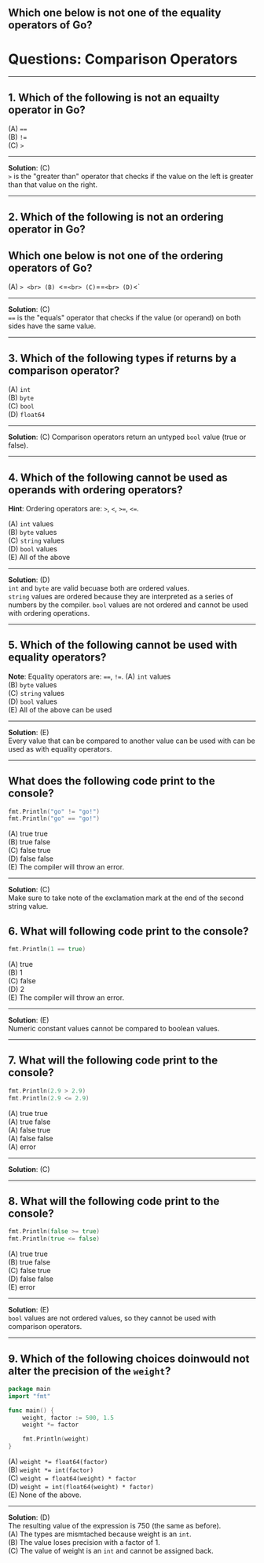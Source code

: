## Which one below is not one of the equality operators of Go? ##

# Questions: Comparison Operators
---
## 1. Which of the following is not an equailty operator in Go? ##
(A) `==` <br>
(B) `!=` <br>
(C) `>` <br>

---
**Solution**: (C) <br>
`>` is the "greater than" operator that checks if the value on the left is greater than that value on the right.

---
## 2. Which of the following is not an ordering operator in Go? ##

## Which one below is not one of the ordering operators of Go?
(A) `> <br>
(B) `<=` <br>
(C) `==` <br>
(D) `<` <br>

---
**Solution**: (C) <br>
`==` is the "equals" operator that checks if the value (or operand) on both sides have the same value.

---
## 3. Which of the following types if returns by a comparison operator? ##
(A) `int` <br>
(B) `byte` <br>
(C) `bool` <br>
(D) `float64` <br>

---
**Solution**: (C)
Comparison operators return an untyped `bool` value (true or false).

---
## 4. Which of the following cannot be used as operands with ordering operators? ##
**Hint**: Ordering operators are: `>`, `<`, `>=`, `<=`.

(A) `int` values <br>
(B) `byte` values <br>
(C) `string` values <br>
(D) `bool` values <br>
(E) All of the above

---
**Solution**: (D) <br>
`int` and `byte` are valid becuase both are ordered values. <br>
`string` values are ordered because they are interpreted as a series of numbers by the compiler.
`bool` values are not ordered and cannot be used with ordering operations.

---
## 5. Which of the following cannot be used with equality operators? ##
**Note**: Equality operators are: `==`, `!=`.
(A) `int` values <br>
(B) `byte` values <br>
(C) `string` values <br>
(D) `bool` values <br>
(E) All of the above can be used <br>

---
**Solution**: (E) <br>
Every value that can be compared to another value can be used with can be used as with equality operators.

---
## What does the following code print to the console? ##
```go
fmt.Println("go" != "go!")
fmt.Println("go" == "go!")
```
(A) true true <br>
(B) true false <br>
(C) false true <br>
(D) false false <br>
(E) The compiler will throw an error.

---
**Solution**: (C) <br>
Make sure to take note of the exclamation mark at the end of the second string value.

## 6. What will following code print to the console? ##
```go
fmt.Println(1 == true)
```
(A) true <br>
(B) 1 <br>
(C) false <br>
(D) 2 <br>
(E) The compiler will throw an error.

---
**Solution**: (E) <br>
Numeric constant values cannot be compared to boolean values.

---
## 7. What will the following code print to the console? ##
```go
fmt.Println(2.9 > 2.9)
fmt.Println(2.9 <= 2.9)
```
(A) true true <br>
(A) true false <br>
(A) false true <br>
(A) false false <br>
(A) error <br>

---
**Solution**: (C)

---
## 8. What will the following code print to the console? ##
```go
fmt.Println(false >= true)
fmt.Println(true <= false)
```
(A) true true <br>
(B) true false <br>
(C) false true <br>
(D) false false <br>
(E) error

---
**Solution**: (E) <br>
`bool` values are not ordered values, so they cannot be used with comparison operators.

---
## 9. Which of the following choices doinwould not alter the precision of the `weight`? ##
```go
package main
import "fmt"

func main() {
    weight, factor := 500, 1.5
    weight *= factor

    fmt.Println(weight)
}
```
(A) `weight *= float64(factor)` <br>
(B) `weight *= int(factor)` <br>
(C) `weight = float64(weight) * factor` <br>
(D) `weight = int(float64(weight) * factor)`  <br>
(E) None of the above.

---
**Solution**: (D) <br>
The resulting value of the expression is 750 (the same as before). <br>
(A) The types are mismtached because weight is an `int`. <br>
(B) The value loses precision with a factor of 1. <br>
(C) The value of weight is an `int` and cannot be assigned back. <br>